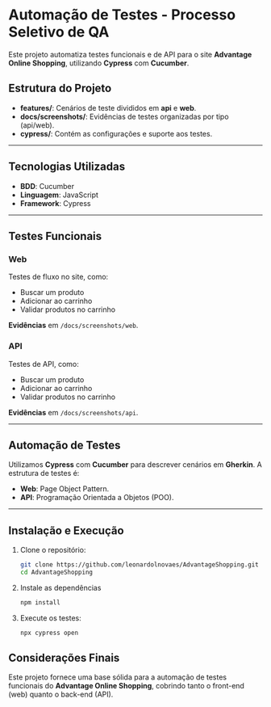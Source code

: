 # Automação de Testes - Processo Seletivo de QA

Este projeto automatiza testes funcionais e de API para o site **Advantage Online Shopping**, utilizando **Cypress** com **Cucumber**.

## Estrutura do Projeto

- **features/**: Cenários de teste divididos em **api** e **web**.
- **docs/screenshots/**: Evidências de testes organizadas por tipo (api/web).
- **cypress/**: Contém as configurações e suporte aos testes.

---

## Tecnologias Utilizadas

- **BDD**: Cucumber
- **Linguagem**: JavaScript
- **Framework**: Cypress

---

## Testes Funcionais

### Web

Testes de fluxo no site, como:

- Buscar um produto
- Adicionar ao carrinho
- Validar produtos no carrinho

**Evidências** em `/docs/screenshots/web`.

### API

Testes de API, como:

- Buscar um produto
- Adicionar ao carrinho
- Validar produtos no carrinho

**Evidências** em `/docs/screenshots/api`.

---

## Automação de Testes

Utilizamos **Cypress** com **Cucumber** para descrever cenários em **Gherkin**. A estrutura de testes é:

- **Web**: Page Object Pattern.
- **API**: Programação Orientada a Objetos (POO).

---

## Instalação e Execução

1. Clone o repositório:

   ```bash
   git clone https://github.com/leonardolnovaes/AdvantageShopping.git
   cd AdvantageShopping
   ```

2. Instale as dependências

    ```bash
    npm install
    ```

3. Execute os testes:

    ```bash
    npx cypress open
    ```

## Considerações Finais

Este projeto fornece uma base sólida para a automação de testes funcionais do **Advantage Online Shopping**, cobrindo tanto o front-end (web) quanto o back-end (API).


